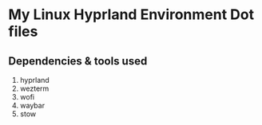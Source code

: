# My Linux Hyprland Environment Dot files 

## Dependencies & tools used
1. hyprland
2. wezterm
3. wofi
4. waybar
5. stow 

